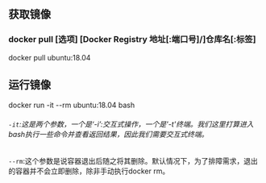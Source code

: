 ## 获取镜像
### docker pull [选项] [Docker Registry 地址[:端口号]/]仓库名[:标签]
docker pull ubuntu:18.04

## 运行镜像
docker run -it --rm ubuntu:18.04 bash  
###### `-it`:这是两个参数，一个是‘-i’:交互式操作，一个是'-t'终端。我们这里打算进入bash执行一些命令并查看返回结果，因此我们需要交互式终端。  
`--rm`:这个参数是说容器退出后随之将其删除。默认情况下，为了排障需求，退出的容器并不会立即删除，除非手动执行docker rm。



